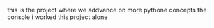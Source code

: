 this is the project where we addvance on more pythone concepts the console 
i worked this project alone
